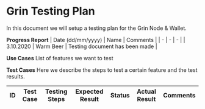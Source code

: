 # Grin Testing Plan
In this document we will setup a testing plan for the Grin Node & Wallet. 

**Progress Report**
| Date (dd/mm/yyyy) | Name | Comments |
| - | - | - |
| 3.10.2020 | Warm Beer | Testing document has been made |

**Use Cases**
List of features we want to test

**Test Cases**
Here we describe the steps to test a certain feature and the test results.

| ID | Test Case | Testing Steps | Expected Result | Status | Actual Result | Comments |
| - | - | - | - | - | - | - |
